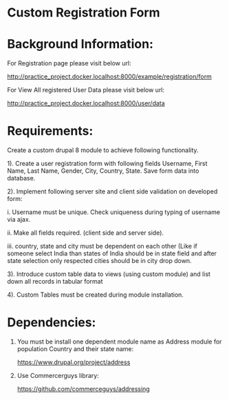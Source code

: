 # Custom Registration Form
 
# Background Information:

For Registration page please visit below url: 

http://practice_project.docker.localhost:8000/example/registration/form

For View All registered User Data please visit below url:

http://practice_project.docker.localhost:8000/user/data

# Requirements:

Create a custom drupal 8 module to achieve following functionality.

1). Create a user registration form with following fields Username, First Name, Last Name, Gender, City, Country, State. Save form data into database.

2). Implement following server site and client side validation on developed form:

  i. Username must be unique. Check uniqueness during typing of username via ajax.

  ii. Make all fields required.  (client side and server side).

  iii. country, state and city must be dependent on each other (Like if someone select India than states of India should be in state field and after state selection only respected cities should be in city drop down.

3). Introduce custom table data to views (using custom module) and list down all records in tabular format

4). Custom Tables must be created during module installation.


# Dependencies:

1. You must be install one dependent module name as Address module for population Country and their state name:

	https://www.drupal.org/project/address

2. Use Commercerguys library:

	https://github.com/commerceguys/addressing
